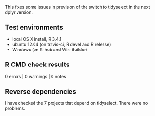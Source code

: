 
This fixes some issues in prevision of the switch to tidyselect in the
next dplyr version.


## Test environments

* local OS X install, R 3.4.1
* ubuntu 12.04 (on travis-ci, R devel and R release)
* Windows (on R-hub and Win-Builder)


## R CMD check results

0 errors | 0 warnings | 0 notes


## Reverse dependencies

I have checked the 7 projects that depend on tidyselect. There were no
problems.
